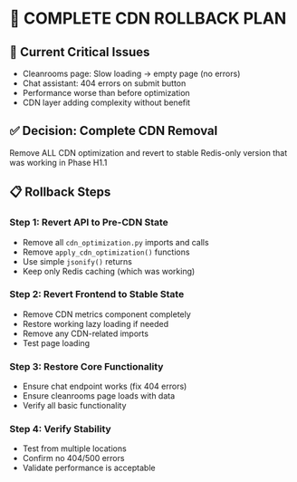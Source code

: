 # 🚨 COMPLETE CDN ROLLBACK PLAN

## 🎯 **Current Critical Issues**
- Cleanrooms page: Slow loading → empty page (no errors)
- Chat assistant: 404 errors on submit button
- Performance worse than before optimization
- CDN layer adding complexity without benefit

## ✅ **Decision: Complete CDN Removal**
Remove ALL CDN optimization and revert to stable Redis-only version that was working in Phase H1.1

## 📋 **Rollback Steps**

### **Step 1: Revert API to Pre-CDN State**
- Remove all `cdn_optimization.py` imports and calls
- Remove `apply_cdn_optimization()` functions
- Use simple `jsonify()` returns
- Keep only Redis caching (which was working)

### **Step 2: Revert Frontend to Stable State**
- Remove CDN metrics component completely
- Restore working lazy loading if needed
- Remove any CDN-related imports
- Test page loading

### **Step 3: Restore Core Functionality**
- Ensure chat endpoint works (fix 404 errors)
- Ensure cleanrooms page loads with data
- Verify all basic functionality

### **Step 4: Verify Stability**
- Test from multiple locations
- Confirm no 404/500 errors
- Validate performance is acceptable